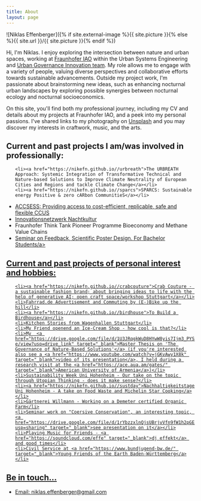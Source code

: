 ```yaml
---
title: About
layout: page
---
```

![Niklas Effenberger]({% if site.external-image %}{{ site.picture }}{% else %}{{ site.url }}/{{ site.picture }}{% endif %})

<p>Hi, I'm Niklas. I enjoy exploring the intersection between nature and urban spaces, working at <a href="https://www.morgenstadt.de/de/ueberuns/team.html" target="_blank">Fraunhofer IAO</a> within the Urban Systems Engineering and <a href="https://www.muse.iao.fraunhofer.de/en/ueber-uns/team-urban-systems-engingeering.html" target="_blank">Urban Governance Innovation team</a>. My role allows me to engage with a variety of people, valuing diverse perspectives and collaborative efforts towards sustainable advancements. Outside my project work, I'm passionate about brainstorming new ideas, such as enhancing nocturnal urban landscapes by exploring possible synergies between nocturnal ecology and nocturnal socioeconomics.</p>


<p>On this site, you'll find both my professional journey, including my CV and details about my projects at Fraunhofer IAO, and a peek into my personal passions. I've shared links to my photography on <a href="https://unsplash.com/de/@neffler" target="_blank">Unsplash</a> and you may discover my interests in craftwork, music, and the arts.</p>


<h2>Current and past projects I am/was involved in professionally:</h2>

<ul>

	<li><a href="https://nikefn.github.io//urbreath">The URBREATH Approach: Systemic Integration of Transformative Technical and Nature-based Solutions to Improve Climate Neutrality of European Cities and Regions and tackle Climate Change</a></li>
	<li><a href="https://nikefn.github.io//sparcs">SPARCS: Sustainable energy Positive & zero cARbon CommunitieS</a></li>
<li><a href="https://nikefn.github.io//accsess" target="_blank">ACCSESS: Providing access to cost-efficient, replicable, safe and flexible CCUS</a></li>
<li><a href="https://digitalakademie-bw.de/startschuss-innovationsnetzwerk-nachtkultur/" target="_blank">Innovationsnetzwerk Nachtkultur</a></li>
<li>Fraunhofer Think Tank Pioneer Programme Bioeconomy and Methane Value Chains</li>
<li><a href="https://drive.google.com/file/d/1W9rY3TUrs_97DUkp4gHjWqzB6krOMLYk/view?usp=sharing" target="_blank">Seminar on Feedback, Scientific Poster Design. For Bachelor Students/a></li>

</ul>





<h2>Current and past projects of personal interest and hobbies:</h2>

<ul>

	<li><a href="https://nikefn.github.io//crabcouture">Crab Couture - a sustainable fashion brand; about bringing ideas to life with the help of generative AI; open craft space/workshop Stuttgart</a></li>
	<li>Fahrrad.de Advertisement and Commuting by (E-)Bike up the hill</li>
	<li><a href="https://nikefn.github.io//birdhouse">To Build a Birdhouse</a></li>
	<li>Kitchen Stories from Wagenhallen Stuttgart</li>
	<li>My Friend openend an Ice-Cream Shop - how cool is that?</li>
	<li>My  <a href="https://drive.google.com/file/d/1U3JRqgkWuD8HYwW8yis7Ijm3_PYSOx-e/view?usp=drive_link" target="_blank">Master Thesis on 'The Governance of Nature-Based Solutions'</a> (if you're interested also see a <a href="https://www.youtube.com/watch?v=jGKvAwy1X8k" target="_blank">video of its presentation</a>, I held during a research visit at the <a href="https://ace.aua.am/gates/" target="_blank">American University of Armenia</a>)</li>
	<li>Sustainability Week Uni Hohenheim - Our take on the topic through Utopian Thinking - does it make sense?</li>
	<li><a href="https://nikefn.github.io//sustday">Nachhaltigkeitstage Uni Hohenheim - A take on Food Waste and Michelin Star Cooking</a></li>
	<li>Gärtnerei Willmann - Working on a Demeter certified Organic Farm</li>
	<li>Seminar work on "Coersive Conservation", an interesting topic, <a href="https://drive.google.com/file/d/1rYbzzxlnQjsUBrjvVfn9fW1h2pGEZHiY/view?usp=sharing" target="_blank">see presentation on it</a></li>
	<li>Playing Music for Friends - <a href="https://soundcloud.com/effe" target="_blank">dj effekt</a> and good times</li>
	<li>Civil Service at <a href="https://www.bundjugend-bw.de/" target="_blank">Young Friends of the Earth Baden-Württemberg</a></li>


</ul>



<h2>Be in touch...</h2>

<ul>

<li>Email: <a href="mailto:niklas.effenberger@gmail.com">niklas.effenberger@gmail.com</a></li>

</ul>
